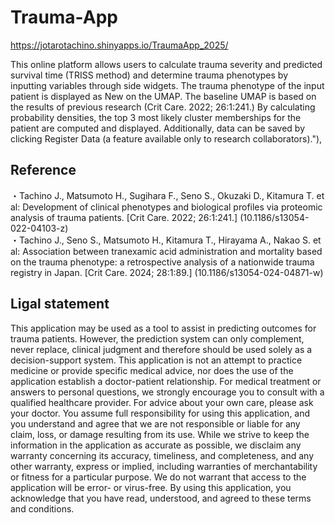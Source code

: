 # Trauma-App
https://jotarotachino.shinyapps.io/TraumaApp_2025/

This online platform allows users to calculate trauma severity and predicted survival time (TRISS method) and determine trauma phenotypes by inputting variables through side widgets. The trauma phenotype of the input patient is displayed as New on the UMAP. The baseline UMAP is based on the results of previous research (Crit Care. 2022; 26:1:241.)
By calculating probability densities, the top 3 most likely cluster memberships for the patient are computed and displayed.
Additionally, data can be saved by clicking Register Data (a feature available only to research collaborators)."),

## Reference
・Tachino J., Matsumoto H., Sugihara F., Seno S., Okuzaki D., Kitamura T. et al: Development of clinical phenotypes and biological profiles via proteomic analysis of trauma patients. [Crit Care. 2022; 26:1:241.] (10.1186/s13054-022-04103-z)<br/>
・Tachino J., Seno S., Matsumoto H., Kitamura T., Hirayama A., Nakao S. et al: Association between tranexamic acid administration and mortality based on the trauma phenotype: a retrospective analysis of a nationwide trauma registry in Japan. [Crit Care. 2024; 28:1:89.] (10.1186/s13054-024-04871-w)

## Ligal statement
This application may be used as a tool to assist in predicting outcomes for trauma patients. However, the prediction system can only complement, never replace, clinical judgment and therefore should be used solely as a decision-support system.
This application is not an attempt to practice medicine or provide specific medical advice, nor does the use of the application establish a doctor-patient relationship. For medical treatment or answers to personal questions, we strongly encourage you to consult with a qualified healthcare provider. For advice about your own care, please ask your doctor.
You assume full responsibility for using this application, and you understand and agree that we are not responsible or liable for any claim, loss, or damage resulting from its use. While we strive to keep the information in the application as accurate as possible, we disclaim any warranty concerning its accuracy, timeliness, and completeness, and any other warranty, express or implied, including warranties of merchantability or fitness for a particular purpose. We do not warrant that access to the application will be error- or virus-free.
By using this application, you acknowledge that you have read, understood, and agreed to these terms and conditions.
